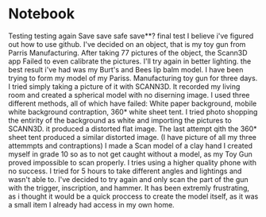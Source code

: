 # Notebook
Testing
testing again
Save save safe save**?
final test
I believe i've figured out how to use github. I've decided on an object, that is my toy gun from Parris Manufacturing. After taking 77 pictures of the object, the Scann3D app Failed to even calibrate the pictures. I'll try again in better lighting. the best result i've had was my Burt's and Bees lip balm model.
I have been trying to form my model of my Pariss. Manufacturing toy gun for three days. I tried simply taking a picture of it with SCANN3D. It recorded my living room and created a spherical model with no diserning image. I used three different methods, all of which have failed: White paper background, mobile white background contraption, 360* white sheet tent.
I tried photo shopping the entirity of the background as white and importing the pictures to SCANN3D. it produced a distorted flat image. The last attempt qith the 360* sheet tent produced a similar distorted image. (I have picture of all my three attemmpts and contraptions)
I made a Scan model of a clay hand I created myself in grade 10 so as to not get caught without a model, as my Toy Gun proved impossible to scan properly. I tries using a higher quality phone with no success. I tried for 5 hours to take different angles and lightings and wasn't able to. I've decided to try again and only scan the part of the gun with the trigger, inscription, and hammer. It has been extremly frustrating, as i thought it would be a quick proccess to create the model itself, as it was a small item I already had access in my own home. 
